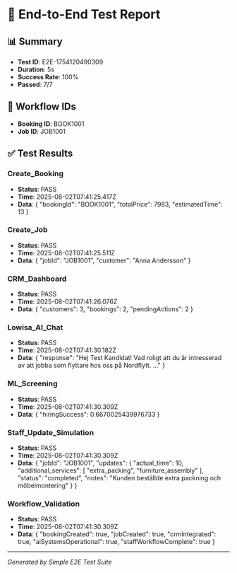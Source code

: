 # 🚀 End-to-End Test Report

## 📊 Summary
- **Test ID**: E2E-1754120490309
- **Duration**: 5s
- **Success Rate**: 100%
- **Passed**: 7/7

## 🎯 Workflow IDs
- **Booking ID**: BOOK1001
- **Job ID**: JOB1001

## ✅ Test Results

### Create_Booking
- **Status**: PASS
- **Time**: 2025-08-02T07:41:25.417Z
- **Data**: {
  "bookingId": "BOOK1001",
  "totalPrice": 7983,
  "estimatedTime": 13
}

### Create_Job
- **Status**: PASS
- **Time**: 2025-08-02T07:41:25.511Z
- **Data**: {
  "jobId": "JOB1001",
  "customer": "Anna Andersson"
}

### CRM_Dashboard
- **Status**: PASS
- **Time**: 2025-08-02T07:41:26.076Z
- **Data**: {
  "customers": 3,
  "bookings": 2,
  "pendingActions": 2
}

### Lowisa_AI_Chat
- **Status**: PASS
- **Time**: 2025-08-02T07:41:30.182Z
- **Data**: {
  "response": "Hej Test Kandidat! Vad roligt att du är intresserad av att jobba som flyttare hos oss på Nordflytt. ..."
}

### ML_Screening
- **Status**: PASS
- **Time**: 2025-08-02T07:41:30.309Z
- **Data**: {
  "hiringSuccess": 0.6670025439976733
}

### Staff_Update_Simulation
- **Status**: PASS
- **Time**: 2025-08-02T07:41:30.309Z
- **Data**: {
  "jobId": "JOB1001",
  "updates": {
    "actual_time": 10,
    "additional_services": [
      "extra_packing",
      "furniture_assembly"
    ],
    "status": "completed",
    "notes": "Kunden beställde extra packning och möbelmontering"
  }
}

### Workflow_Validation
- **Status**: PASS
- **Time**: 2025-08-02T07:41:30.309Z
- **Data**: {
  "bookingCreated": true,
  "jobCreated": true,
  "crmIntegrated": true,
  "aiSystemsOperational": true,
  "staffWorkflowComplete": true
}


---
*Generated by Simple E2E Test Suite*
